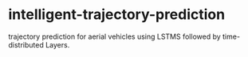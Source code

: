# intelligent-trajectory-prediction
trajectory prediction for aerial vehicles using LSTMS followed by time-distributed Layers. 
